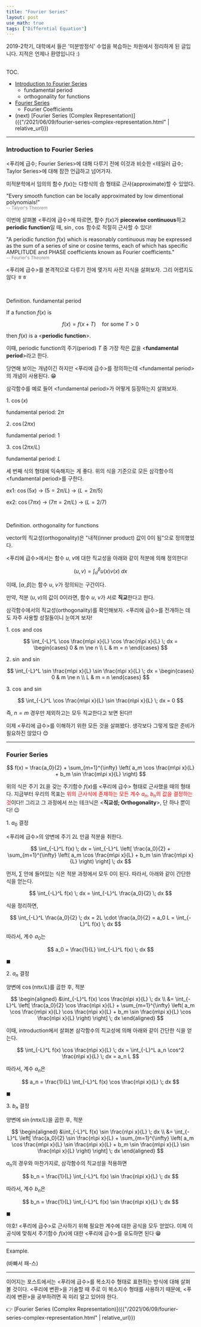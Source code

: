 ```yaml
---
title: "Fourier Series"
layout: post
use_math: true
tags: ["Differntial Equation"]
---
```



2019-2학기, 대학에서 들은 '미분방정식' 수업을 복습하는 차원에서 정리하게 된 글입니다. 지적은 언제나 환영입니다 :)

<br><span class="statement-title">TOC.</span><br>

- [Introduction to Fourier Series](#introduction-to-fourier-series)
  - fundamental period
  - orthogonality for functions
- [Fourier Series](#fourier-series)
  - Fourier Coefficients
- (next) [Fourier Series (Complex Representation)]({{"/2021/06/09/fourier-series-complex-representation.html" | relative_url}})

<hr/>

### Introduction to Fourier Series

\<푸리에 급수; Fourier Series\>에 대해 다루기 전에 이것과 비슷한 \<테일러 급수; Taylor Series\>에 대해 잠깐 언급하고 넘어가자.

미적분학에서 임의의 함수 $f(x)$는 다항식의 合 형태로 근사(approximate)할 수 있었다.

<div class="statement">

"Every smooth function can be locally approximated by low dimentional polynomials!"<br/>
<small style="color: grey">-- Talyor's Theorem</small>

</div>

이번에 살펴볼 \<푸리에 급수\>에 따르면, 함수 $f(x)$가 **piecewise continuous**하고 **periodic function**일 때, $\sin$, $\cos$ 함수로 적절히 근사할 수 있다!

<div class="statement">

"A periodic function $f(x)$ which is reasonably continuous may be expressed as the sum of a series of sine or cosine terms, each of which has specific AMPLITUDE and PHASE coefficients known as Fourier coefficients."<br/>
<small style="color: grey">-- Fourier's Theorem</small>
</div>

\<푸리에 급수\>를 본격적으로 다루기 전에 몇가지 사전 지식을 살펴보자. 그리 어렵지도 않다 ㅎㅎ

<br/>

<div class="definition" markdown="1">

<span class="statement-title">Definition.</span> fundamental period<br>

If a function $f(x)$ is

$$
f(x) = f(x + T) \quad \text{for some} \; T > 0
$$

then $f(x)$ is a \<**periodic function**\>.

이때, periodic function의 주기(period) $T$ 중 가장 작은 값을 \<**fundamental period**\>라고 한다.

</div>

당연해 보이는 개념이긴 하지만 \<푸리에 급수\>를 정의하는데 \<fundamental period\>의 개념이 사용된다. 😁

삼각함수를 예로 들어 \<fundamental period\>가 어떻게 등장하는지 살펴보자.

<div class="statement" markdown="1">

1\. $\cos(x)$

fundamental period: $2\pi$

2\. $\cos(2\pi x)$

fundamental period: $1$

3\. $\cos(2\pi x / L)$

fundamental period: $L$

세 번째 식의 형태에 익숙해지는 게 좋다. 위의 식을 기준으로 모든 삼각함수의 \<fundamental period\>를 구한다.

ex1: $\cos (5 x)$ → ($5 = 2\pi/L$) → ($L = 2 \pi / 5$)

ex2: $\cos (7\pi x)$ → ($7\pi = 2\pi/L$) → ($L = 2 / 7$)

</div>

<br/>

<div class="definition" markdown="1">

<span class="statement-title">Definition.</span> orthogonality for functions<br>

vector의 직교성(orthogonality)은 "내적(inner product) 값이 0이 됨"으로 정의했었다.

\<푸리에 급수\>에서는 함수 $u$, $v$에 대한 직교성을 아래와 같이 적분에 의해 정의한다!

$$
(u, v) = \int_{\alpha}^{\beta} u(x) v(x) \; dx
$$

이때, $[\alpha, \beta]$는 함수 $u$, $v$가 정의되는 구간이다.

만약, 적분 $(u, v)$의 값이 0이라면, 함수 $u$, $v$가 서로 **직교**한다고 한다.

</div>

삼각함수에서의 직교성(orthogonality)를 확인해보자. \<푸리에 급수\>를 전개하는 데도 자주 사용할 성질들이니 눈여겨 보자!

<div class="statement" markdown="1">

1\. $\cos$ and $\cos$

$$
\int_{-L}^L \cos \frac{m\pi x}{L} \cos \frac{n\pi x}{L} \; dx = \begin{cases}
  0 & m \ne n \\
  L & m = n
\end{cases}
$$

2\. $\sin$ and $\sin$

$$
\int_{-L}^L \sin \frac{m\pi x}{L} \sin \frac{n\pi x}{L} \; dx = \begin{cases}
  0 & m \ne n \\
  L & m = n
\end{cases}
$$

3\. $\cos$ and $\sin$

$$
\int_{-L}^L \cos \frac{m\pi x}{L} \sin \frac{n\pi x}{L} \; dx = 0
$$

즉, $n=m$ 경우만 제외하고는 모두 직교한다고 보면 된다!!

</div>

이제 \<푸리에 급수\>를 이해하기 위한 모든 것을 살펴봤다. 생각보다 그렇게 많은 준비가 필요하진 않았다 😊

<hr/>

### Fourier Series

<div class="statement" markdown="1">

$$
f(x) = \frac{a_0}{2} + \sum_{m=1}^{\infty} \left( a_m \cos \frac{m\pi x}{L} + b_m \sin \frac{m\pi x}{L} \right)
$$

</div>

위의 식은 주기 $2L$을 갖는 주기함수 $f(x)$를 \<푸리에 급수\> 형태로 근사했을 때의 형태다. 지금부터 우리의 목표는 <span style="color: red">위의 근사식에 존재하는 모든 계수 $a_n$, $b_n$의 값을 결정하는 것</span>이다!! 그리고 그 과정에서 쓰는 테크닉은 \<**직교성; Orthogonality**\>, 단 하나 뿐이다! 😉

<div class="math-statement" markdown="1">

1\. $a_0$ 결정

\<푸리에 급수\>의 양변에 주기 $2L$ 만큼 적분을 취한다.

$$
\int_{-L}^L f(x) \; dx = \int_{-L}^L \left[ \frac{a_0}{2} + \sum_{m=1}^{\infty} \left( a_m \cos \frac{m\pi x}{L} + b_m \sin \frac{m\pi x}{L} \right) \right] \; dx
$$

먼저, $\sum$ 안에 들어있는 식은 적분 과정에서 모두 0이 된다. 따라서, 아래와 같이 간단한 식을 얻는다.

$$
\int_{-L}^L f(x) \; dx = \int_{-L}^L \frac{a_0}{2} \; dx
$$

식을 정리하면,

$$
\int_{-L}^L \frac{a_0}{2} \; dx = 2L \cdot \frac{a_0}{2} = a_0 L = \int_{-L}^L f(x) \; dx
$$

따라서, 계수 $a_0$는

$$
a_0 = \frac{1}{L} \int_{-L}^L f(x) \; dx
$$

$\blacksquare$

</div>

<div class="math-statement" markdown="1">

2\. $a_n$ 결정

양변에 $\cos (n\pi x/L)$를 곱한 후, 적분

$$
\begin{aligned}
&\int_{-L}^L f(x) \cos \frac{n\pi x}{L} \; dx \\
&= \int_{-L}^L \left[ \frac{a_0}{2} \cos \frac{n\pi x}{L} + \sum_{m=1}^{\infty} \left( a_m \cos \frac{m\pi x}{L} \cos \frac{n\pi x}{L} + b_m \sin \frac{m\pi x}{L} \cos \frac{n\pi x}{L} \right) \right] \; dx
\end{aligned}
$$

이때, introduction에서 살펴본 삼각함수의 직교성에 의해 아래와 같이 간단한 식을 얻는다.

$$
\int_{-L}^L f(x) \cos \frac{n\pi x}{L} \; dx
= \int_{-L}^L a_n \cos^2 \frac{n\pi x}{L} \; dx = a_n L
$$

따라서, 계수 $a_n$은

$$
a_n = \frac{1}{L} \int_{-L}^L f(x) \cos \frac{n\pi x}{L} \; dx
$$

$\blacksquare$

</div>

<div class="math-statement" markdown="1">

3\. $b_n$ 결정

양변에 $\sin (n\pi x / L)$을 곱한 후, 적분

$$
\begin{aligned}
&\int_{-L}^L f(x) \sin \frac{n\pi x}{L} \; dx \\
&= \int_{-L}^L \left[ \frac{a_0}{2} \sin \frac{n\pi x}{L} + \sum_{m=1}^{\infty} \left( a_m \cos \frac{m\pi x}{L} \sin \frac{n\pi x}{L} + b_m \sin \frac{m\pi x}{L} \sin \frac{n\pi x}{L} \right) \right] \; dx
\end{aligned}
$$

$a_n$의 경우와 마찬가지로, 삼각함수의 직교성을 적용하면

$$
b_n = \frac{1}{L} \int_{-L}^L f(x) \sin \frac{n\pi x}{L} \; dx
$$

따라서, 계수 $b_n$은

$$
b_n = \frac{1}{L} \int_{-L}^L f(x) \sin \frac{n\pi x}{L} \; dx
$$

$\blacksquare$

</div>

야호! \<푸리에 급수\>로 근사하기 위해 필요한 계수에 대한 공식을 모두 얻었다. 이제 이 공식에 맞춰서 주기함수 $f(x)$에 대한 \<푸리에 급수\>를 유도하면 된다 😁

<hr/>

<div class="example" markdown="1">

<span class="statement-title">Example.</span><br>

(바빠서 패-스)

</div>

<hr/>

이어지는 포스트에서는 \<푸리에 급수\>를 복소지수 형태로 표현하는 방식에 대해 살펴볼 것이다. \<푸리에 변환\>을 기술할 때 주로 이 복소지수 형태를 사용하기 때문에, \<푸리에 변환\>을 공부하려면 꼭 미리 알고 있어야 한다.

👉 [Fourier Series (Complex Representation)]({{"/2021/06/09/fourier-series-complex-representation.html" | relative_url}})


